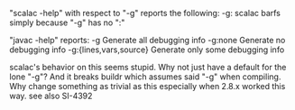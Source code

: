 "scalac -help" with respect to "-g" reports the following: 
  -g:<level>
scalac barfs simply because "-g" has no ":<level>"
 
"javac -help" reports:
  -g                         Generate all debugging info
  -g:none                    Generate no debugging info
  -g:{lines,vars,source}     Generate only some debugging info

scalac's behavior on this seems stupid. Why not just have a default for the lone "-g"? And it breaks buildr which assumes said "-g" when compiling. Why change something as trivial as this especially when 2.8.x worked this way.
see also SI-4392
